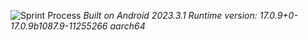 ![Sprint Process](https://github.com/eulasi/WitWise/assets/96310496/6dd3b67f-20c6-4107-9618-bbb76797a91a)
_Built on Android 2023.3.1_
_Runtime version: 17.0.9+0-17.0.9b1087.9-11255266 aarch64_
